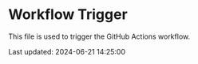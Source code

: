 # Workflow Trigger

This file is used to trigger the GitHub Actions workflow.

Last updated: 2024-06-21 14:25:00 